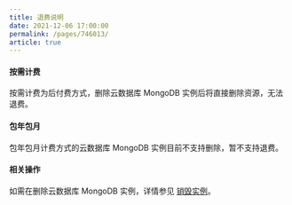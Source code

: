 ```yaml
---
title: 退费说明
date: 2021-12-06 17:00:00
permalink: /pages/746013/
article: true
---
```



#### 按需计费

按需计费为后付费方式，删除云数据库 MongoDB 实例后将直接删除资源，无法退费。

#### 包年包月

包年包月计费方式的云数据库 MongoDB 实例目前不支持删除，暂不支持退费。

#### 相关操作

如需在删除云数据库 MongoDB 实例，详情参见 [销毁实例](./../04.操作指南/02.管理实例/03.销毁实例.md)。
